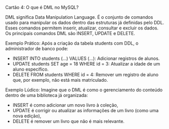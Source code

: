 Cartão 4: O que é DML no MySQL?

DML significa Data Manipulation Language. É o conjunto de comandos usado para manipular os dados dentro das estruturas já definidas pelo DDL. Esses comandos permitem inserir, atualizar, consultar e excluir os dados. Os principais comandos DML são INSERT, UPDATE e DELETE.

Exemplo Prático:
Após a criação da tabela students com DDL, o administrador de banco pode:
- INSERT INTO students (...) VALUES (...): Adicionar registros de alunos.
- UPDATE students SET age = 18 WHERE id = 3: Atualizar a idade de um aluno específico.
- DELETE FROM students WHERE id = 4: Remover um registro de aluno que, por exemplo, não está mais matriculado.

Exemplo Lúdico:
Imagine que o DML é como o gerenciamento do conteúdo dentro de uma biblioteca já organizada:
- INSERT é como adicionar um novo livro à coleção,
- UPDATE é corrigir ou atualizar as informações de um livro (como uma nova edição),
- DELETE é remover um livro que não é mais relevante.
